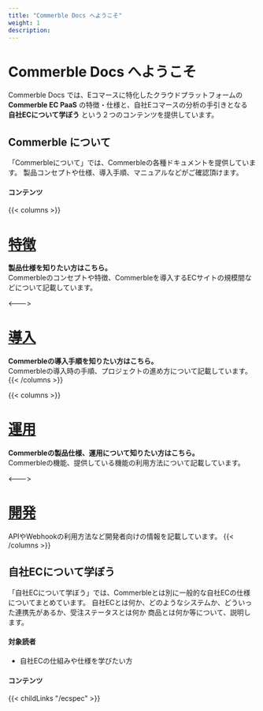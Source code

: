 ```yaml
---
title: "Commerble Docs へようこそ"
weight: 1
description: 
---
```

# Commerble Docs へようこそ
Commerble Docs では、Eコマースに特化したクラウドプラットフォームの  **Commerble EC PaaS** の特徴・仕様と、自社Eコマースの分析の手引きとなる **自社ECについて学ぼう** という２つのコンテンツを提供しています。



<div class="hero" style="background-image:url('commerble_hero.jpeg')">
  <h2>
    <span class="hero-span">Commerble について</span>
  </h2>
</div>

「Commerbleについて」では、Commerbleの各種ドキュメントを提供しています。
製品コンセプトや仕様、導入手順、マニュアルなどがご確認頂けます。



#### コンテンツ

{{< columns >}}
# [特徴](./commerble/features)
**製品仕様を知りたい方はこちら。**  
Commerbleのコンセプトや特徴、Commerbleを導入するECサイトの規模間などについて記載しています。

<---> 

# [導入](./commerble/introduction)
**Commerbleの導入手順を知りたい方はこちら。**  
Commerbleの導入時の手順、プロジェクトの進め方について記載しています。
{{< /columns >}}

{{< columns >}}
# [運用](./commerble/management)
**Commerbleの製品仕様、運用について知りたい方はこちら。**  
Commerbleの機能、提供している機能の利用方法について記載しています。

<---> 

# [開発](./commerble/development)
APIやWebhookの利用方法など開発者向けの情報を記載しています。
{{< /columns >}}

<div class="hero" style="background-image:url('ecspec_hero.jpeg')">
  <h2 class="hero-title">
    <span class="hero-span">自社ECについて学ぼう</span>
  </h2>
</div>

「自社ECについて学ぼう」では、Commerbleとは別に一般的な自社ECの仕様についてまとめています。
自社ECとは何か、どのようなシステムか、どういった連携先があるか、受注ステータスとは何か
商品とは何か等について、説明します。

#### 対象読者
- 自社ECの仕組みや仕様を学びたい方

#### コンテンツ

{{< childLinks "/ecspec" >}}


